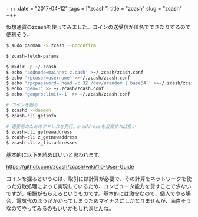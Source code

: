 +++
date = "2017-04-12"
tags = ["zcash"]
title = "zcash"
slug = "zcash"
+++

仮想通貨のzcashを使ってみました。コインの送受信が匿名でできたりするので便利そう。	

```bash
$ sudo pacman -S zcash --noconfirm

$ zcash-fetch-params

$ mkdir -p ~/.zcash
$ echo 'addnode=mainnet.z.cash' >~/.zcash/zcash.conf
$ echo 'rpcuser=username' >>~/.zcash/zcash.conf
$ echo 'rpcpassword=`head -c 32 /dev/urandom | base64`' >>~/.zcash/zcash.conf
$ echo 'gen=1' >> ~/.zcash/zcash.conf
$ echo 'genproclimit=-1' >> ~/.zcash/zcash.conf

# コインを掘る
$ zcashd --daemon
$ zcash-cli getinfo

# 送受信のためのアドレスを発行。z-addressを公開すれば良い
$ zcash-cli getnewaddress
$ zcash-cli z_getnewaddress
$ zcash-cli z_listaddresses
```

基本的に以下を読めばいいと思われます。

https://github.com/zcash/zcash/wiki/1.0-User-Guide
	
コインを掘るというのは、取引には計算が必要で、その計算をネットワークを使った分散処理によって実現しているため、コンピュータ能力を貸すことで少ないですが、報酬がもらえるというものです。基本的には激安なので、個人でやる場合、電気代のほうがかかってしまうためマイナスにしかなりませんが、面白そうなのでやってみるのもいいかもしれませんね。

